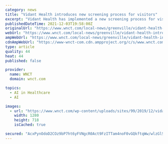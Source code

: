 ```yaml
---
category: news
title: "Vidant Health introduces new screening process for visitors"
excerpt: "Vidant Health has implemented a new screening process for visitors at Vidant Health hospitals to ensure enhanced safety for all patients, visitors and team members. In"
publishedDateTime: 2021-12-03T19:58:00Z
originalUrl: "https://www.wnct.com/local-news/greenville/vidant-health-introduces-new-screening-process-for-visitors/"
webUrl: "https://www.wnct.com/local-news/greenville/vidant-health-introduces-new-screening-process-for-visitors/"
ampWebUrl: "https://www.wnct.com/local-news/greenville/vidant-health-introduces-new-screening-process-for-visitors/amp/"
cdnAmpWebUrl: "https://www-wnct-com.cdn.ampproject.org/c/s/www.wnct.com/local-news/greenville/vidant-health-introduces-new-screening-process-for-visitors/amp/"
type: article
quality: 44
heat: 44
published: false

provider:
  name: WNCT
  domain: wnct.com

topics:
  - AI in Healthcare
  - AI

images:
  - url: "https://www.wnct.com/wp-content/uploads/sites/99/2019/12/vidant.png?w=1280"
    width: 1280
    height: 718
    isCached: true

secured: "AcxPynOdoD2COz9bP7ht6yFVNgcR0Act9FzITTam4noF0vGQkftqWw/wlzGlSeX8J7BqzKaqFF1PMd+p7ocDxoZNBuJ9pwqitv8o2e5B5qLBfPYMUjkX8byDIPgD5C20L12M9OAHeGbMjrD8D9hV0k7SvpaP48Hoy25FaPzua6Qq4tOzWnBWKOjRTjrsNxGJ0QoEWoOLYeySa0qITOEcuEKzSU9gs+kkSnhSFNAoOYqUgKfnkCOqWxD+MZis+bPymT+FZsOWl+3vFyd79841jNZcAhKM4MVCx7Kfu7XupmLl+jSPe75fC1MBvf+jxzY+fyjbyQ02a6lh639livP3KoFNeq/TlMThNHsonV319UM=;c6HB39/u8VZRxwbfeatMGw=="
---
```


